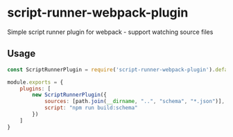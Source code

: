 # script-runner-webpack-plugin
Simple script runner plugin for webpack - support watching source files

## Usage
```javascript
const ScriptRunnerPlugin = require('script-runner-webpack-plugin').default;

module.exports = {
    plugins: [
        new ScriptRunnerPlugin({
            sources: [path.join(__dirname, "..", "schema", "*.json")],
            script: "npm run build:schema"
        })
    ]
}
```